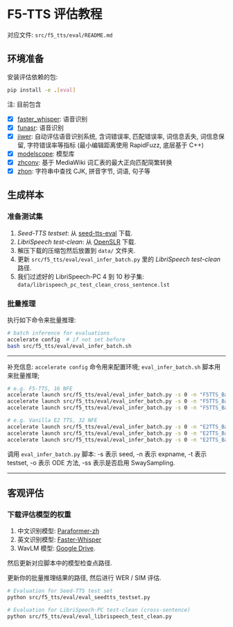 # F5-TTS 评估教程

对应文件: `src/f5_tts/eval/README.md`

## 环境准备

安装评估依赖的包:
```bash
pip install -e .[eval]
```
注: 目前包含
- [x] [faster_whisper](https://github.com/SYSTRAN/faster-whisper): 语音识别
- [x] [funasr](https://github.com/modelscope/FunASR): 语音识别
- [x] [jiwer](https://github.com/jitsi/jiwer): 自动评估语音识别系统, 含词错误率, 匹配错误率, 词信息丢失, 词信息保留, 字符错误率等指标 (最小编辑距离使用 RapidFuzz, 底层基于 C++)
- [x] [modelscope](https://github.com/modelscope/modelscope): 模型库
- [x] [zhconv](https://github.com/gumblex/zhconv): 基于 MediaWiki 词汇表的最大正向匹配简繁转换
- [x] [zhon](https://github.com/tsroten/zhon): 字符串中查找 CJK, 拼音字节, 词语, 句子等

## 生成样本

### 准备测试集

1. *Seed-TTS testset*: 从 [seed-tts-eval](https://github.com/BytedanceSpeech/seed-tts-eval) 下载.
2. *LibriSpeech test-clean*: 从 [OpenSLR](http://www.openslr.org/12/) 下载.
3. 解压下载的压缩包然后放置到 `data/` 文件夹.
4. 更新 `src/f5_tts/eval/eval_infer_batch.py` 里的 *LibriSpeech test-clean* 路径.
5. 我们过滤好的 LibriSpeech-PC 4 到 10 秒子集: `data/librispeech_pc_test_clean_cross_sentence.lst`

### 批量推理

执行如下命令来批量推理:
```bash
# batch inference for evaluations
accelerate config  # if not set before
bash src/f5_tts/eval/eval_infer_batch.sh
```

---
补充信息:
`accelerate config` 命令用来配置环境;
`eval_infer_batch.sh` 脚本用来批量推理;

```bash
# e.g. F5-TTS, 16 NFE
accelerate launch src/f5_tts/eval/eval_infer_batch.py -s 0 -n "F5TTS_Base" -t "seedtts_test_zh" -nfe 16
accelerate launch src/f5_tts/eval/eval_infer_batch.py -s 0 -n "F5TTS_Base" -t "seedtts_test_en" -nfe 16
accelerate launch src/f5_tts/eval/eval_infer_batch.py -s 0 -n "F5TTS_Base" -t "ls_pc_test_clean" -nfe 16

# e.g. Vanilla E2 TTS, 32 NFE
accelerate launch src/f5_tts/eval/eval_infer_batch.py -s 0 -n "E2TTS_Base" -t "seedtts_test_zh" -o "midpoint" -ss 0
accelerate launch src/f5_tts/eval/eval_infer_batch.py -s 0 -n "E2TTS_Base" -t "seedtts_test_en" -o "midpoint" -ss 0
accelerate launch src/f5_tts/eval/eval_infer_batch.py -s 0 -n "E2TTS_Base" -t "ls_pc_test_clean" -o "midpoint" -ss 0
```

调用 `eval_infer_batch.py` 脚本: -s 表示 seed, -n 表示 expname, -t 表示 testset, -o 表示 ODE 方法, -ss 表示是否启用 SwaySampling.

---

## 客观评估

### 下载评估模型的权重

1. 中文识别模型: [Paraformer-zh](https://huggingface.co/funasr/paraformer-zh)
2. 英文识别模型: [Faster-Whisper](https://huggingface.co/Systran/faster-whisper-large-v3)
3. WavLM 模型: [Google Drive](https://drive.google.com/file/d/1-aE1NfzpRCLxA4GUxX9ITI3F9LlbtEGP/view).

然后更新对应脚本中的模型检查点路径.

更新你的批量推理结果的路径, 然后进行 WER / SIM 评估.

```bash
# Evaluation for Seed-TTS test set
python src/f5_tts/eval/eval_seedtts_testset.py

# Evaluation for LibriSpeech-PC test-clean (cross-sentence)
python src/f5_tts/eval/eval_librispeech_test_clean.py
```